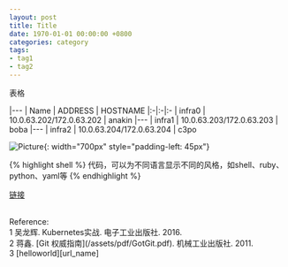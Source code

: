 ```yaml
---
layout: post
title: Title
date: 1970-01-01 00:00:00 +0800
categories: category
tags:
- tag1
- tag2
---
```


表格

|---
| Name | ADDRESS | HOSTNAME
|:-|:-|:-
| infra0 | 10.0.63.202/172.0.63.202 | anakin
|---
| infra1 | 10.0.63.203/172.0.63.203 | boba
|---
| infra2 | 10.0.63.204/172.0.63.204 | c3po


![Picture](/assets/201611/picture.png){: width="700px" style="padding-left: 45px"}

{% highlight shell %}
代码，可以为不同语言显示不同的风格，如shell、ruby、python、yaml等
{% endhighlight %}

[链接][url_name]

<br>
<span class="post-meta">
Reference:
</span>
<br>
<span class="post-meta">
1 吴龙辉. Kubernetes实战. 电子工业出版社. 2016.<br>
2 蒋鑫. [Git 权威指南](/assets/pdf/GotGit.pdf). 机械工业出版社. 2011.<br>
3 [helloworld][url_name]
</span>

[url_name]: url
